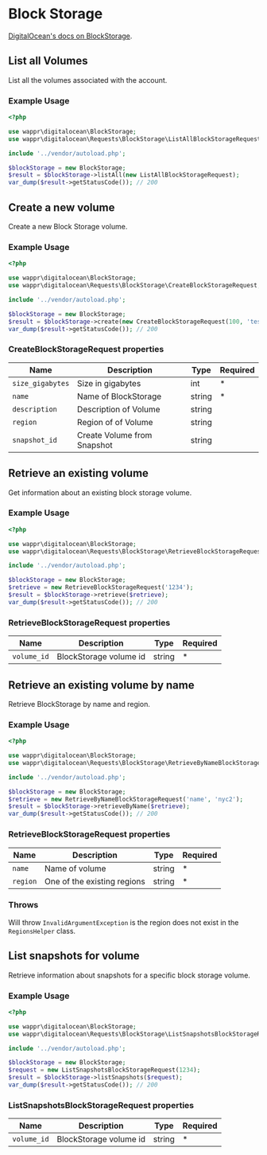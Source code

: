 # Block Storage

[DigitalOcean's docs on BlockStorage](https://developers.digitalocean.com/documentation/v2/#block-storage).

## List all Volumes

List all the volumes associated with the account.

### Example Usage

```php
<?php

use wappr\digitalocean\BlockStorage;
use wappr\digitalocean\Requests\BlockStorage\ListAllBlockStorageRequest;

include '../vendor/autoload.php';

$blockStorage = new BlockStorage;
$result = $blockStorage->listAll(new ListAllBlockStorageRequest);
var_dump($result->getStatusCode()); // 200
```

## Create a new volume

Create a new Block Storage volume.

### Example Usage

```php
<?php

use wappr\digitalocean\BlockStorage;
use wappr\digitalocean\Requests\BlockStorage\CreateBlockStorageRequest;

include '../vendor/autoload.php';

$blockStorage = new BlockStorage;
$result = $blockStorage->create(new CreateBlockStorageRequest(100, 'test'));
var_dump($result->getStatusCode()); // 200
```

### CreateBlockStorageRequest properties

| Name             | Description                 | Type   | Required |
|------------------|-----------------------------|--------|----------|
| `size_gigabytes` | Size in gigabytes           | int    | *        |
| `name`           | Name of BlockStorage        | string | *        |
| `description`    | Description of Volume       | string |          |
| `region`         | Region of of Volume         | string |          |
| `snapshot_id`    | Create Volume from Snapshot | string |          |

## Retrieve an existing volume

Get information about an existing block storage volume.

### Example Usage

```php
<?php

use wappr\digitalocean\BlockStorage;
use wappr\digitalocean\Requests\BlockStorage\RetrieveBlockStorageRequest;

include '../vendor/autoload.php';

$blockStorage = new BlockStorage;
$retrieve = new RetrieveBlockStorageRequest('1234');
$result = $blockStorage->retrieve($retrieve);
var_dump($result->getStatusCode()); // 200
```

### RetrieveBlockStorageRequest properties

| Name             | Description                 | Type   | Required |
|------------------|-----------------------------|--------|----------|
| `volume_id`      | BlockStorage volume id      | string | *        |

## Retrieve an existing volume by name

Retrieve BlockStorage by name and region.

### Example Usage

```php
<?php

use wappr\digitalocean\BlockStorage;
use wappr\digitalocean\Requests\BlockStorage\RetrieveByNameBlockStorageRequest;

include '../vendor/autoload.php';

$blockStorage = new BlockStorage;
$retrieve = new RetrieveByNameBlockStorageRequest('name', 'nyc2');
$result = $blockStorage->retrieveByName($retrieve);
var_dump($result->getStatusCode()); // 200
```

### RetrieveBlockStorageRequest properties

| Name             | Description                 | Type   | Required |
|------------------|-----------------------------|--------|----------|
| `name`           | Name of volume              | string | *        |
| `region`         | One of the existing regions | string | *        |


### Throws

Will throw `InvalidArgumentException` is the region does not exist in the `RegionsHelper` class.

## List snapshots for volume

Retrieve information about snapshots for a specific block storage volume.

### Example Usage

```php
<?php

use wappr\digitalocean\BlockStorage;
use wappr\digitalocean\Requests\BlockStorage\ListSnapshotsBlockStorageRequest;

include '../vendor/autoload.php';

$blockStorage = new BlockStorage;
$request = new ListSnapshotsBlockStorageRequest(1234);
$result = $blockStorage->listSnapshots($request);
var_dump($result->getStatusCode()); // 200
```

### ListSnapshotsBlockStorageRequest properties

| Name             | Description                 | Type   | Required |
|------------------|-----------------------------|--------|----------|
| `volume_id`      | BlockStorage volume id      | string | *        |
